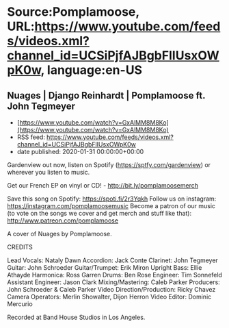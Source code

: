 # Source:Pomplamoose, URL:https://www.youtube.com/feeds/videos.xml?channel_id=UCSiPjfAJBgbFlIUsxOWpK0w, language:en-US

## Nuages | Django Reinhardt | Pomplamoose ft. John Tegmeyer
 - [https://www.youtube.com/watch?v=GxAlMM8M8Ko](https://www.youtube.com/watch?v=GxAlMM8M8Ko)
 - RSS feed: https://www.youtube.com/feeds/videos.xml?channel_id=UCSiPjfAJBgbFlIUsxOWpK0w
 - date published: 2020-01-31 00:00:00+00:00

Gardenview out now, listen on Spotify (https://sptfy.com/gardenview) or wherever you listen to music.

 Get our French EP on vinyl or CD! - http://bit.ly/pomplamoosemerch

Save this song on Spotify: https://spoti.fi/2r3Yqkh
Follow us on instagram: https://instagram.com/pomplamoosemusic
Become a patron of our music (to vote on the songs we cover and get merch and stuff like that): http://www.patreon.com/pomplamoose

A cover of Nuages by Pomplamoose.

CREDITS

Lead Vocals: Nataly Dawn
Accordion: Jack Conte
Clarinet: John Tegmeyer
Guitar: John Schroeder
Guitar/Trumpet: Erik Miron
Upright Bass: Ellie Athayde
Harmonica: Ross Garren
Drums: Ben Rose
Engineer: Tim Sonnefeld 
Assistant Engineer: Jason Clark
Mixing/Mastering: Caleb Parker
Producers: John Schroeder & Caleb Parker
Video Direction/Production: Ricky Chavez
Camera Operators: Merlin Showalter, Dijon Herron
Video Editor: Dominic Mercurio

Recorded at Band House Studios in Los Angeles.

